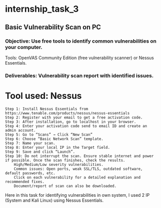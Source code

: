 # internship_task_3
## Basic Vulnerability Scan on PC

### Objective: Use free tools to identify common vulnerabilities on your computer.
Tools: OpenVAS Community Edition (free vulnerability scanner) or Nessus Essentials.
### Deliverables: Vulnerability scan report with identified issues.    

# Tool used: Nessus 

    Step 1: Install Nessus Essentials from https://www.tenable.com/products/nessus/nessus-essentials 
    Step 2: Register with your email to get a free activation code.
    Step 3: After installation, go to localhost in your browser.
    Step 4: Enter your activation code send to email ID and create an admin account.
    Step 5: Go to “Scans” → Click “New Scan”
    Step 6: Choose “Basic Network Scan” template.
    Step 7: Name your scan.
    Step 8: Enter your local IP in the Target field.
    Step 9: Save and click “Launch”.
    Step 10: Do not interrupt the scan. Ensure stable internet and power if possible. Once the scan finishes, check the results.
        High/Medium/Low severity vulnerabilities.
        Common issues: Open ports, weak SSL/TLS, outdated software, default passwords, etc.
        Click on each vulnerability for a detailed explanation and recommended fixes.
        Document/report of scan can also be downloaded.

  Here in this task for identifying vulnerabilities in own system, I used 2 IP (System and Kali Linux) using Nessus Essentials.
 
